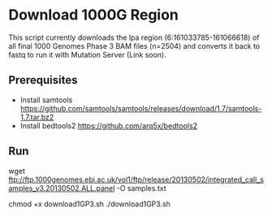 
# Download 1000G Region

This script currently downloads the lpa region (6:161033785-161066618) of all final 1000 Genomes Phase 3 BAM files (n=2504) and converts it back to fastq to run it with Mutation Server (Link soon). 

## Prerequisites
* Install samtools https://github.com/samtools/samtools/releases/download/1.7/samtools-1.7.tar.bz2
* Install bedtools2 https://github.com/arq5x/bedtools2

## Run

  wget ftp://ftp.1000genomes.ebi.ac.uk/vol1/ftp/release/20130502/integrated_call_samples_v3.20130502.ALL.panel -O samples.txt

  chmod +x download1GP3.sh
  ./download1GP3.sh